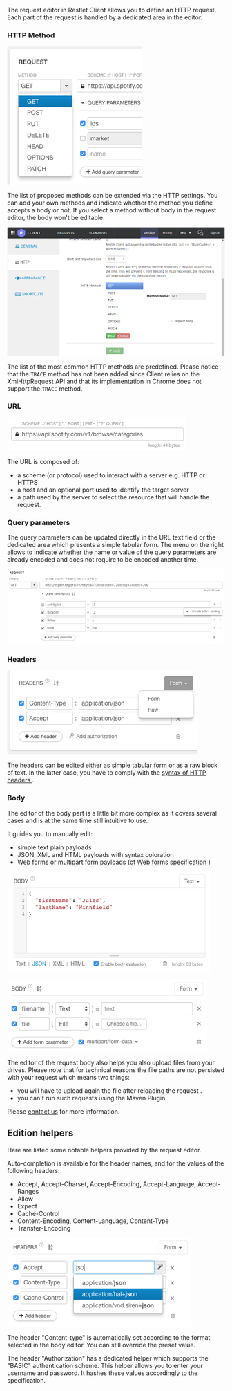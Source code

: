 <a class="anchor" name="introduction"></a>

The request editor in Restlet Client allows you to define an HTTP request.
Each part of the request is handled by a dedicated area in the editor. 

<a class="anchor" name="method"></a>
### HTTP Method

![HTTP method](./images/restlet-client-method.png)

The list of proposed methods can be extended via the HTTP settings. You can add your own methods and indicate whether the method you define accepts a body or not. If you select a method without body in the request editor, the body won't be editable.

![HTTP settings](./images/restlet-client-method-settings.png)

The list of the most common HTTP methods are predefined.
Please notice that the `TRACE` method has not been added since Client relies on the XmlHttpRequest API and that its implementation in Chrome does not support the `TRACE` method.

<a class="anchor" name="url"></a>
### URL

![URL](./images/restlet-client-url.png)

The URL is composed of:

* a scheme (or protocol) used to interact with a server e.g. HTTP or HTTPS
* a host and an optional port used to identify the target server
* a path used by the server to select the resource that will handle the request.

<a class="anchor" name="query-parameters"></a>
### Query parameters

The query parameters can be updated directly in the URL text field or the dedicated area which presents a simple tabular form.
The menu on the right allows to indicate whether the name or value of the query parameters are already encoded and does not require to be encoded another time.

![Query parameters](./images/restlet-client-query-parameter.png)

<a class="anchor" name="headers"></a>
### Headers

![Headers](./images/restlet-client-headers.png)

The headers can be edited either as simple tabular form or as a raw block of text. In the latter case, you have to comply with the <a href="https://tools.ietf.org/html/rfc7230#section-3.2" target="_blank">syntax of HTTP headers <i class="fa fa-external-link" aria-hidden="true"></i></a>.

<a class="anchor" name="body"></a>
### Body

The editor of the body part is a little bit more complex as it covers several cases and is at the same time still intuitive to use.

It guides you to manually edit:

* simple text plain payloads
* JSON, XML and HTML payloads with syntax coloration
* Web forms or multipart form payloads (<a href="https://www.w3.org/TR/html401/interact/forms.html#h-17.13.4" target="_blank">cf Web forms specification <i class="fa fa-external-link" aria-hidden="true"></i></a>)


![Text body](./images/restlet-client-body-text.png)

![Form body](./images/restlet-client-body-multipart.png)

The editor of the request body also helps you also upload files from your drives.
Please note that for technical reasons the file paths are not persisted with your request which means two things:

* you will have to upload again the file after reloading the request .
* you can't run such requests using the Maven Plugin.

Please <a href="mailto:support@restlet.com">contact us</a> for more information.

<a class="anchor" name="edition-helpers"></a>
## Edition helpers

Here are listed some notable helpers provided by the request editor.

Auto-completion is available for the header names, and for the values of the following headers:

* Accept, Accept-Charset, Accept-Encoding, Accept-Language, Accept-Ranges
* Allow
* Expect
* Cache-Control
* Content-Encoding, Content-Language, Content-Type
* Transfer-Encoding


![Autocomplete headers](./images/restlet-client-headers-autocomplete.png)

The header "Content-type" is automatically set according to the format selected in the body editor. You can still override the preset value.

The header "Authorization" has a dedicated helper which supports the "BASIC" authentication scheme. This helper allows you to enter your username and password. It hashes these values accordingly to the specification.

